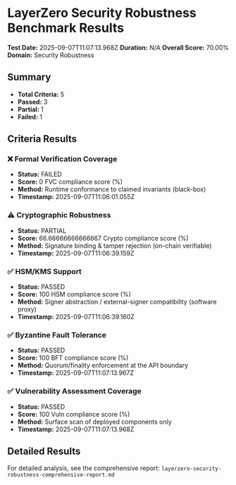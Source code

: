 # LayerZero Security Robustness Benchmark Results

**Test Date:** 2025-09-07T11:07:13.968Z
**Duration:** N/A
**Overall Score:** 70.00%
**Domain:** Security Robustness

## Summary

- **Total Criteria:** 5
- **Passed:** 3
- **Partial:** 1
- **Failed:** 1

## Criteria Results

### ❌ Formal Verification Coverage
- **Status:** FAILED
- **Score:** 0 FVC compliance score (%)
- **Method:** Runtime conformance to claimed invariants (black-box)
- **Timestamp:** 2025-09-07T11:06:01.055Z

### ⚠️ Cryptographic Robustness
- **Status:** PARTIAL
- **Score:** 66.66666666666667 Crypto compliance score (%)
- **Method:** Signature binding & tamper rejection (on-chain verifiable)
- **Timestamp:** 2025-09-07T11:06:39.159Z

### ✅ HSM/KMS Support
- **Status:** PASSED
- **Score:** 100 HSM compliance score (%)
- **Method:** Signer abstraction / external-signer compatibility (software proxy)
- **Timestamp:** 2025-09-07T11:06:39.160Z

### ✅ Byzantine Fault Tolerance
- **Status:** PASSED
- **Score:** 100 BFT compliance score (%)
- **Method:** Quorum/finality enforcement at the API boundary
- **Timestamp:** 2025-09-07T11:07:13.967Z

### ✅ Vulnerability Assessment Coverage
- **Status:** PASSED
- **Score:** 100 Vuln compliance score (%)
- **Method:** Surface scan of deployed components only
- **Timestamp:** 2025-09-07T11:07:13.968Z

## Detailed Results

For detailed analysis, see the comprehensive report: `layerzero-security-robustness-comprehensive-report.md`
